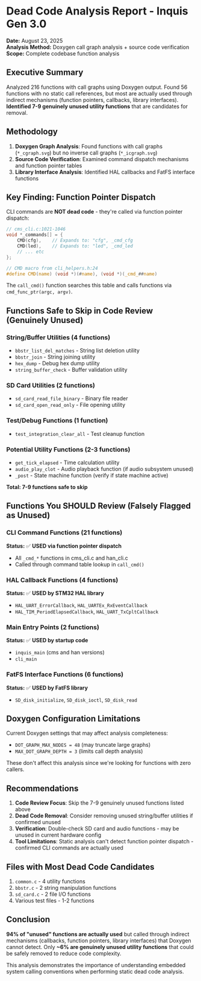 # Dead Code Analysis Report - Inquis Gen 3.0

**Date:** August 23, 2025  
**Analysis Method:** Doxygen call graph analysis + source code verification  
**Scope:** Complete codebase function analysis  

## Executive Summary

Analyzed 216 functions with call graphs using Doxygen output. Found 56 functions with no static call references, but most are actually used through indirect mechanisms (function pointers, callbacks, library interfaces). **Identified 7-9 genuinely unused utility functions** that are candidates for removal.

## Methodology

1. **Doxygen Graph Analysis**: Found functions with call graphs (`*_cgraph.svg`) but no inverse call graphs (`*_icgraph.svg`)
2. **Source Code Verification**: Examined command dispatch mechanisms and function pointer tables
3. **Library Interface Analysis**: Identified HAL callbacks and FatFS interface functions

## Key Finding: Function Pointer Dispatch

CLI commands are **NOT dead code** - they're called via function pointer dispatch:

```c
// cms_cli.c:1021-1046
void *_commands[] = {
    CMD(cfg),    // Expands to: "cfg", _cmd_cfg
    CMD(led),    // Expands to: "led", _cmd_led
    // ... etc
};

// CMD macro from cli_helpers.h:24
#define CMD(name) (void *)(#name), (void *)(_cmd_##name)
```

The `call_cmd()` function searches this table and calls functions via `cmd_func_ptr(argc, argv)`.

## Functions Safe to Skip in Code Review (Genuinely Unused)

### **String/Buffer Utilities (4 functions)**
- `bbstr_list_del_matches` - String list deletion utility
- `bbstr_join` - String joining utility  
- `hex_dump` - Debug hex dump utility
- `string_buffer_check` - Buffer validation utility

### **SD Card Utilities (2 functions)**
- `sd_card_read_file_binary` - Binary file reader
- `sd_card_open_read_only` - File opening utility

### **Test/Debug Functions (1 function)**
- `test_integration_clear_all` - Test cleanup function

### **Potential Utility Functions (2-3 functions)**
- `get_tick_elapsed` - Time calculation utility
- `audio_play_clot` - Audio playback function (if audio subsystem unused)
- `_post` - State machine function (verify if state machine active)

**Total: 7-9 functions safe to skip**

## Functions You SHOULD Review (Falsely Flagged as Unused)

### **CLI Command Functions (21 functions)**
**Status:** ✅ **USED via function pointer dispatch**
- All `_cmd_*` functions in cms_cli.c and han_cli.c
- Called through command table lookup in `call_cmd()`

### **HAL Callback Functions (4 functions)**  
**Status:** ✅ **USED by STM32 HAL library**
- `HAL_UART_ErrorCallback`, `HAL_UARTEx_RxEventCallback`
- `HAL_TIM_PeriodElapsedCallback`, `HAL_UART_TxCpltCallback`

### **Main Entry Points (2 functions)**
**Status:** ✅ **USED by startup code**
- `inquis_main` (cms and han versions)
- `cli_main`

### **FatFS Interface Functions (6 functions)**
**Status:** ✅ **USED by FatFS library**
- `SD_disk_initialize`, `SD_disk_ioctl`, `SD_disk_read`

## Doxygen Configuration Limitations

Current Doxygen settings that may affect analysis completeness:
- `DOT_GRAPH_MAX_NODES = 48` (may truncate large graphs)
- `MAX_DOT_GRAPH_DEPTH = 3` (limits call depth analysis)

These don't affect this analysis since we're looking for functions with zero callers.

## Recommendations

1. **Code Review Focus**: Skip the 7-9 genuinely unused functions listed above
2. **Dead Code Removal**: Consider removing unused string/buffer utilities if confirmed unused
3. **Verification**: Double-check SD card and audio functions - may be unused in current hardware config
4. **Tool Limitations**: Static analysis can't detect function pointer dispatch - confirmed CLI commands are actually used

## Files with Most Dead Code Candidates

1. `common.c` - 4 utility functions
2. `bbstr.c` - 2 string manipulation functions  
3. `sd_card.c` - 2 file I/O functions
4. Various test files - 1-2 functions

## Conclusion

**94% of "unused" functions are actually used** but called through indirect mechanisms (callbacks, function pointers, library interfaces) that Doxygen cannot detect. Only **~6% are genuinely unused utility functions** that could be safely removed to reduce code complexity.

This analysis demonstrates the importance of understanding embedded system calling conventions when performing static dead code analysis.